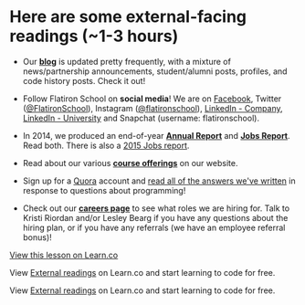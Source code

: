 # Here are some external-facing readings (~1-3 hours)

- Our **[blog](http://blog.flatironschool.com/)** is updated pretty frequently, with a mixture of news/partnership announcements, student/alumni posts, profiles, and code history posts. Check it out!

- Follow Flatiron School on **social media**! We are on [Facebook](https://www.facebook.com/FlatironSchool), Twitter ([@FlatironSchool](https://twitter.com/FlatironSchool)), Instagram ([@flatironschool](https://instagram.com/flatironschool/)), [LinkedIn - Company](https://www.linkedin.com/company/the-flatiron-school), [LinkedIn - University](https://www.linkedin.com/edu/school?id=191002) and Snapchat (username: flatironschool).

- In 2014, we produced an end-of-year **[Annual Report](http://far.flatironschool.com/)** and **[Jobs Report](http://flatironschool.com/jobs-report-2014-ty)**. Read both. There is also a [2015 Jobs report](http://flatironschool.com/jobs-report-2015).

- Read about our various **[course offerings](http://flatironschool.com/courses)** on our website.

- Sign up for a [Quora](https://www.quora.com) account and [read all of the answers we've written](https://docs.google.com/spreadsheets/d/1EXm6btk0hfXvMXuN9geTmT4eZd1TKSTBJUABH_fLY4k/edit#gid=0) in response to questions about programming!

- Check out our **[careers page](http://flatironschool.com/careers)** to see what roles we are hiring for. Talk to Kristi Riordan and/or Lesley Bearg if you have any questions about the hiring plan, or if you have any referrals (we have an employee referral bonus)!

<a href='https://learn.co/lessons/staff-onboarding-reading-external' data-visibility='hidden'>View this lesson on Learn.co</a>

<p data-visibility='hidden'>View <a href='https://learn.co/lessons/staff-onboarding-reading-external'>External readings</a> on Learn.co and start learning to code for free.</p>

<p class='util--hide'>View <a href='https://learn.co/lessons/staff-onboarding-reading-external'>External readings</a> on Learn.co and start learning to code for free.</p>
